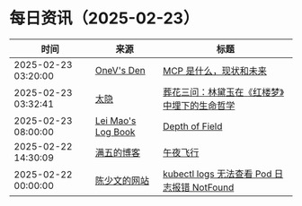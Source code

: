 ﻿# 每日资讯（2025-02-23）

|时间|来源|标题|
|---|---|---|
|2025-02-23 03:20:00|[OneV's Den](http://onevcat.com/atom.xml)|[MCP 是什么，现状和未来](https://onevcat.com/2025/02/mcp/)|
|2025-02-23 03:32:41|[太隐](https://wangyurui.com/feed.xml)|[葬花三问：林黛玉在《红楼梦》中埋下的生命哲学](https://wangyurui.com/posts/zang-hua-san-wen-3894aae6)|
|2025-02-23 08:00:00|[Lei Mao's Log Book](https://leimao.github.io/atom.xml)|[Depth of Field](https://leimao.github.io/blog/Depth-of-Field/)|
|2025-02-22 14:30:09|[满五的博客](https://blog.aeilot.top/index.xml)|[午夜飞行](https://blog.aeilot.top/2025/02/22/midnight_flight/)|
|2025-02-22 00:00:00|[陈少文的网站](https://www.chenshaowen.com/atom.xml)|[kubectl logs 无法查看 Pod 日志报错 NotFound](https://www.chenshaowen.com/blog/kubectl-logs-not-found-error.html)|
